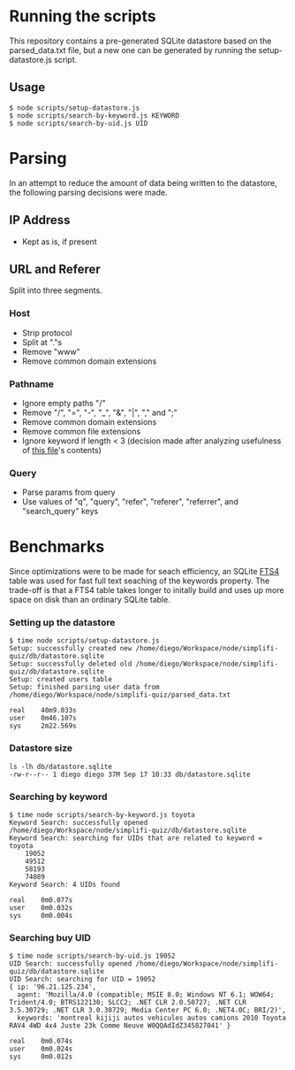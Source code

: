# Running the scripts
This repository contains a pre-generated SQLite datastore based on the parsed_data.txt file, but a new one can be generated by running the setup-datastore.js script.

## Usage
    $ node scripts/setup-datastore.js
    $ node scripts/search-by-keyword.js KEYWORD
    $ node scripts/search-by-uid.js UID

# Parsing

In an attempt to reduce the amount of data being written to the datastore, the following parsing decisions were made.

## IP Address
- Kept as is, if present

## URL and Referer 
Split into three segments.

### Host
- Strip protocol
- Split at "."s
- Remove "www"
- Remove common domain extensions

### Pathname
- Ignore empty paths "/"
- Remove "/", "=", "-", "_", "&", "|", "," and ";"
- Remove common domain extensions
- Remove common file extensions
- Ignore keyword if length < 3 (decision made after analyzing usefulness of [this file](https://github.com/diegonetto/simplifi-quiz/blob/master/keywords-under-three-characters.txt)'s contents)

### Query
- Parse params from query
- Use values of "q", "query", "refer", "referer", "referrer", and "search_query" keys

# Benchmarks
Since optimizations were to be made for seach efficiency, an SQLite [FTS4](http://www.sqlite.org/fts3.html) table was used for fast full text seaching of the keywords property. The trade-off is that a FTS4 table takes longer to initally build and uses up more space on disk than an ordinary SQLite table.

### Setting up the datastore
    $ time node scripts/setup-datastore.js 
    Setup: successfully created new /home/diego/Workspace/node/simplifi-quiz/db/datastore.sqlite
    Setup: successfully deleted old /home/diego/Workspace/node/simplifi-quiz/db/datastore.sqlite
    Setup: created users table
    Setup: finished parsing user data from /home/diego/Workspace/node/simplifi-quiz/parsed_data.txt

    real	40m9.033s
    user	0m46.107s
    sys  	2m22.569s

### Datastore size
    ls -lh db/datastore.sqlite 
    -rw-r--r-- 1 diego diego 37M Sep 17 10:33 db/datastore.sqlite

### Searching by keyword
    $ time node scripts/search-by-keyword.js toyota
    Keyword Search: successfully opened /home/diego/Workspace/node/simplifi-quiz/db/datastore.sqlite
    Keyword Search: searching for UIDs that are related to keyword = toyota
		19052
		49512
		58193
		74089
    Keyword Search: 4 UIDs found

    real	0m0.077s
    user	0m0.032s
    sys  	0m0.004s

### Searching buy UID
    $ time node scripts/search-by-uid.js 19052
    UID Search: successfully opened /home/diego/Workspace/node/simplifi-quiz/db/datastore.sqlite
    UID Search: searching for UID = 19052
    { ip: '96.21.125.234',
      agent: 'Mozilla/4.0 (compatible; MSIE 8.0; Windows NT 6.1; WOW64; Trident/4.0; BTRS122130; SLCC2; .NET CLR 2.0.50727; .NET CLR 3.5.30729; .NET CLR 3.0.30729; Media Center PC 6.0; .NET4.0C; BRI/2)',
      keywords: 'montreal kijiji autos vehicules autos camions 2010 Toyota RAV4 4WD 4x4 Juste 23k Comme Neuve W0QQAdIdZ345827041' }

    real	0m0.074s
    user	0m0.024s
    sys  	0m0.012s
